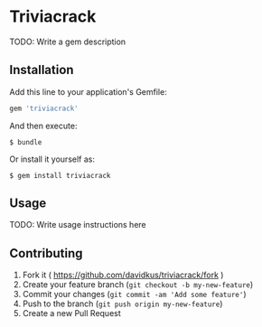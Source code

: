 # Triviacrack

TODO: Write a gem description

## Installation

Add this line to your application's Gemfile:

```ruby
gem 'triviacrack'
```

And then execute:

    $ bundle

Or install it yourself as:

    $ gem install triviacrack

## Usage

TODO: Write usage instructions here

## Contributing

1. Fork it ( https://github.com/davidkus/triviacrack/fork )
2. Create your feature branch (`git checkout -b my-new-feature`)
3. Commit your changes (`git commit -am 'Add some feature'`)
4. Push to the branch (`git push origin my-new-feature`)
5. Create a new Pull Request
